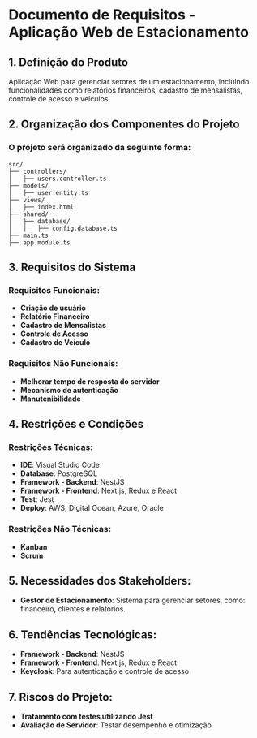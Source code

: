 # Documento de Requisitos - Aplicação Web de Estacionamento

## 1. Definição do Produto

Aplicação Web para gerenciar setores de um estacionamento, incluindo funcionalidades como relatórios financeiros, cadastro de mensalistas, controle de acesso e veículos.

## 2. Organização dos Componentes do Projeto

### O projeto será organizado da seguinte forma:

    src/
    ├── controllers/
    │   ├── users.controller.ts
    ├── models/
    │   ├── user.entity.ts
    ├── views/
    │   ├── index.html
    ├── shared/
    │   ├── database/
    │   │   ├── config.database.ts
    ├── main.ts
    ├── app.module.ts


## 3. Requisitos do Sistema

### Requisitos Funcionais:

- **Criação de usuário**
- **Relatório Financeiro**
- **Cadastro de Mensalistas**
- **Controle de Acesso**
- **Cadastro de Veículo**

### Requisitos Não Funcionais:

- **Melhorar tempo de resposta do servidor**
- **Mecanismo de autenticação**
- **Manutenibilidade**

## 4. Restrições e Condições

### Restrições Técnicas:

- **IDE**: Visual Studio Code
- **Database**: PostgreSQL
- **Framework - Backend**: NestJS
- **Framework - Frontend**: Next.js, Redux e React
- **Test**: Jest
- **Deploy**: AWS, Digital Ocean, Azure, Oracle

### Restrições Não Técnicas:

- **Kanban**
- **Scrum**

## 5. Necessidades dos Stakeholders:

- **Gestor de Estacionamento**: Sistema para gerenciar setores, como: financeiro, clientes e relatórios.

## 6. Tendências Tecnológicas:

- **Framework - Backend**: NestJS
- **Framework - Frontend**: Next.js, Redux e React
- **Keycloak**: Para autenticação e controle de acesso

## 7. Riscos do Projeto:

- **Tratamento com testes utilizando Jest**
- **Avaliação de Servidor**: Testar desempenho e otimização

